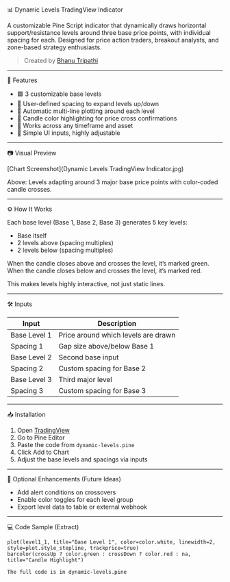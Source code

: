  📊 Dynamic Levels TradingView Indicator

A customizable Pine Script indicator that dynamically draws horizontal support/resistance levels around three base price points, with individual spacing for each. Designed for price action traders, breakout analysts, and zone-based strategy enthusiasts.

> Created by [Bhanu Tripathi](https://github.com/bhanu75)

---

 🧠 Features

- 🟩 3 customizable base levels
- 📏 User-defined spacing to expand levels up/down
- 🔁 Automatic multi-line plotting around each level
- 🔎 Candle color highlighting for price cross confirmations
- 🧩 Works across any timeframe and asset
- 💬 Simple UI inputs, highly adjustable

---

 📷 Visual Preview

[Chart Screenshot](Dynamic Levels TradingView Indicator.jpg)

Above: Levels adapting around 3 major base price points with color-coded candle crosses.

---

 ⚙️ How It Works

Each base level (Base 1, Base 2, Base 3) generates 5 key levels:
- Base itself
- 2 levels above (spacing multiples)
- 2 levels below (spacing multiples)

When the candle closes above and crosses the level, it’s marked green.  
When the candle closes below and crosses the level, it’s marked red.

This makes levels highly interactive, not just static lines.

---

 🛠 Inputs

| Input              | Description                          |
|-------------------|--------------------------------------|
| Base Level 1       | Price around which levels are drawn |
| Spacing 1          | Gap size above/below Base 1         |
| Base Level 2       | Second base input                   |
| Spacing 2          | Custom spacing for Base 2           |
| Base Level 3       | Third major level                   |
| Spacing 3          | Custom spacing for Base 3           |

---

 📥 Installation

1. Open [TradingView](https://www.tradingview.com/)
2. Go to Pine Editor
3. Paste the code from `dynamic-levels.pine`
4. Click Add to Chart
5. Adjust the base levels and spacings via inputs

---

 🔔 Optional Enhancements (Future Ideas)

- Add alert conditions on crossovers
- Enable color toggles for each level group
- Export level data to table or external webhook

---

 💻 Code Sample (Extract)

```pinescript
plot(level1_1, title="Base Level 1", color=color.white, linewidth=2, style=plot.style_stepline, trackprice=true)
barcolor(crossUp ? color.green : crossDown ? color.red : na, title="Candle Highlight")

The full code is in dynamic-levels.pine
